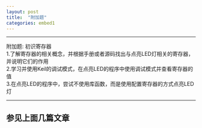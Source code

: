 ```yaml
---
layout: post
title:  "附加题"
categories: embed1
---
```


---

附加题: 初识寄存器  
1.了解寄存器的相关概念，并根据手册或者源码找出与点亮LED灯相关的寄存器，并说明它们的作用  
2.学习并使用Keil的调试模式，在点亮LED的程序中使用调试模式并查看寄存器的值  
3.在点亮LED的程序中，尝试不使用库函数，而是使用配置寄存器的方式点亮LED灯  

---


## 参见上面几篇文章